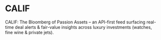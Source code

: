 # CALIF
CALIF: The Bloomberg of Passion Assets – an API-first feed surfacing real-time deal alerts &amp; fair-value insights across luxury investments (watches, fine wine &amp; private jets).
